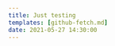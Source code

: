 ```yaml
---
title: Just testing
templates: [github-fetch.md]
date: 2021-05-27 14:30:00
---
```


<script>
  let url = "https://github.com/ChromeUniverse/RedstoneBot/";
</script>